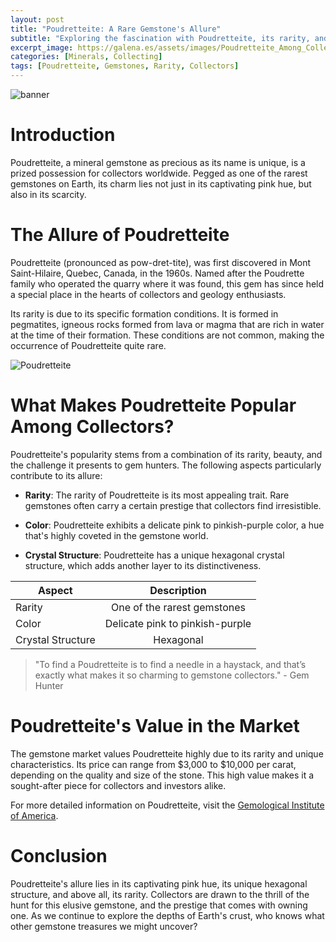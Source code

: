 ```yaml
---
layout: post
title: "Poudretteite: A Rare Gemstone's Allure"
subtitle: "Exploring the fascination with Poudretteite, its rarity, and why collectors value it"
excerpt_image: https://galena.es/assets/images/Poudretteite_Among_Collectors.png
categories: [Minerals, Collecting]
tags: [Poudretteite, Gemstones, Rarity, Collectors]
---
```


![banner](https://galena.es/assets/images/Poudretteite_Among_Collectors.png "Close-up image of a rare Poudretteite gemstone, showcasing its delicate pink hue and unique crystal structure, symbolizing its value among collectors due to its rarity and beauty.")

# Introduction

Poudretteite, a mineral gemstone as precious as its name is unique, is a prized possession for collectors worldwide. Pegged as one of the rarest gemstones on Earth, its charm lies not just in its captivating pink hue, but also in its scarcity.

# The Allure of Poudretteite

Poudretteite (pronounced as pow-dret-tite), was first discovered in Mont Saint-Hilaire, Quebec, Canada, in the 1960s. Named after the Poudrette family who operated the quarry where it was found, this gem has since held a special place in the hearts of collectors and geology enthusiasts.

Its rarity is due to its specific formation conditions. It is formed in pegmatites, igneous rocks formed from lava or magma that are rich in water at the time of their formation. These conditions are not common, making the occurrence of Poudretteite quite rare.

![Poudretteite](https://galena.es/assets/images/Poudretteite.png "A stunning Poudretteite gemstone in a classic cut, demonstrating its translucent pink color.")

# What Makes Poudretteite Popular Among Collectors?

Poudretteite's popularity stems from a combination of its rarity, beauty, and the challenge it presents to gem hunters. The following aspects particularly contribute to its allure:

- **Rarity**: The rarity of Poudretteite is its most appealing trait. Rare gemstones often carry a certain prestige that collectors find irresistible.

- **Color**: Poudretteite exhibits a delicate pink to pinkish-purple color, a hue that's highly coveted in the gemstone world.

- **Crystal Structure**: Poudretteite has a unique hexagonal crystal structure, which adds another layer to its distinctiveness.

| Aspect        | Description   | 
| ------------- |:-------------:| 
| Rarity        | One of the rarest gemstones | 
| Color         | Delicate pink to pinkish-purple  | 
| Crystal Structure | Hexagonal      |

> "To find a Poudretteite is to find a needle in a haystack, and that’s exactly what makes it so charming to gemstone collectors." - Gem Hunter

# Poudretteite's Value in the Market

The gemstone market values Poudretteite highly due to its rarity and unique characteristics. Its price can range from $3,000 to $10,000 per carat, depending on the quality and size of the stone. This high value makes it a sought-after piece for collectors and investors alike.

For more detailed information on Poudretteite, visit the [Gemological Institute of America](https://www.gia.edu/gem-encyclopedia/Poudretteite).

# Conclusion

Poudretteite's allure lies in its captivating pink hue, its unique hexagonal structure, and above all, its rarity. Collectors are drawn to the thrill of the hunt for this elusive gemstone, and the prestige that comes with owning one. As we continue to explore the depths of Earth's crust, who knows what other gemstone treasures we might uncover?